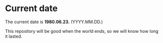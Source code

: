 # Current date

The current date is **1980.06.23.** (YYYY.MM.DD.)

This repository will be good when the world ends, so we will know how long it lasted.